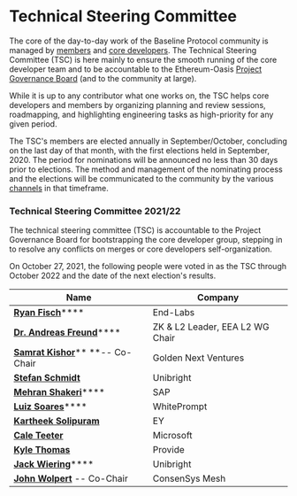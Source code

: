 # Technical Steering Committee

The core of the day-to-day work of the Baseline Protocol community is managed by [members](../community/open-source-community/members.md) and [core developers](../community/community-leaders/maintainers.md). The Technical Steering Committee (TSC) is here mainly to ensure the smooth running of the core developer team and to be accountable to the Ethereum-Oasis [Project Governance Board](project-governance-board.md) (and to the community at large).

While it is up to any contributor what one works on, the TSC helps core developers and members by organizing planning and review sessions, roadmapping, and highlighting engineering tasks as high-priority for any given period.

The TSC's members are elected annually in September/October, concluding on the last day of that month, with the first elections held in September, 2020. The period for nominations will be announced no less than 30 days prior to elections. The method and management of the nominating process and the elections will be communicated to the community by the various [channels](../community/open-source-community/#communications-connecting-with-each-other-directly) in that timeframe.

### Technical Steering Committee 2021/22 <a href="#your-technical-steering-committee" id="your-technical-steering-committee"></a>

The technical steering committee (TSC) is accountable to the Project Governance Board for bootstrapping the core developer group, stepping in to resolve any conflicts on merges or core developers self-organization.

On October 27, 2021, the following people were voted in as the TSC through October 2022 and the date of the next election's results.

| Name                                                                                     | Company                         |
| ---------------------------------------------------------------------------------------- | ------------------------------- |
| [**Ryan Fisch**](https://www.linkedin.com/in/ryanfisch/)\*\*\*\*                         | End-Labs                        |
| [**Dr. Andreas Freund**](https://www.linkedin.com/in/afconsultant/)\*\*\*\*              | ZK & L2 Leader, EEA L2 WG Chair |
| [**Samrat Kishor**](https://www.linkedin.com/in/samratkishor/)\*\* \*\*-- Co-Chair       | Golden Next Ventures            |
| [**Stefan Schmidt**](https://www.linkedin.com/in/stefschmidt/)                           | Unibright                       |
| [**Mehran Shakeri**](https://www.linkedin.com/in/mehran-shakeri-8833b347/)\*\*\*\*       | SAP                             |
| [**Luiz Soares**](technical-steering-committee.md#your-project-governance-board)\*\*\*\* | WhitePrompt                     |
| [**Kartheek Solipuram**](https://www.linkedin.com/in/kartheek-solipuram-62970a8/)        | EY                              |
| [**Cale Teeter**](https://www.linkedin.com/in/caleteeter/)                               | Microsoft                       |
| [**Kyle Thomas**](https://www.linkedin.com/in/kylebthomas/)                              | Provide                         |
| [**Jack Wiering**](https://www.linkedin.com/in/jackwiering1977/)\*\*\*\*                 | Unibright                       |
| [**John Wolpert**](https://www.linkedin.com/in/johnwolpert/) -- Co-Chair                 | ConsenSys Mesh                  |
